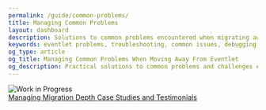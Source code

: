 ```yaml
---
permalink: /guide/common-problems/
title: Managing Common Problems
layout: dashboard
description: Solutions to common problems encountered when migrating away from Eventlet. This guide helps you identify, troubleshoot and resolve typical issues that arise during the transition to modern alternatives.
keywords: eventlet problems, troubleshooting, common issues, debugging, migration challenges, error resolution, performance issues, compatibility problems
og_type: article
og_title: Managing Common Problems When Moving Away From Eventlet
og_description: Practical solutions to common problems and challenges encountered when transitioning from Eventlet to modern asynchronous alternatives.
---
```


<div class="work-in-progress">
  <div class="wip-image">
    <img src="{{ site.baseurl }}/images/wip2.svg" alt="Work in Progress" class="wip-svg" />
  </div>
</div>

<div class="mt-10 flex justify-between">
    <a href="{{ site.baseurl }}{% link guide/depth.md %}" class="inline-block bg-gradient-to-r from-yellow-400 to-yellow-600 text-gray-900 font-semibold py-3 px-8 rounded hover:scale-105 transition-transform">
        <i class="fas fa-arrow-left mr-2"></i>Managing Migration Depth
    </a>
    <a href="{{ site.baseurl }}{% link guide/studies.md %}" class="inline-block bg-gradient-to-r from-cyan-400 to-blue-600 text-gray-900 font-semibold py-3 px-8 rounded hover:scale-105 transition-transform">
        Case Studies and Testimonials<i class="fas fa-arrow-right ml-2"></i>
    </a>
</div>
